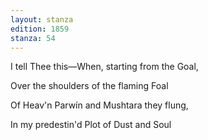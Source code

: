 ```yaml
---
layout: stanza
edition: 1859
stanza: 54
---
```


I tell Thee this—When, starting from the Goal,

Over the shoulders of the flaming Foal

⁠Of Heav'n Parwín and Mushtara they flung,

In my predestin'd Plot of Dust and Soul
